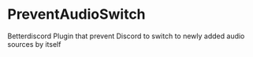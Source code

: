 # PreventAudioSwitch
Betterdiscord Plugin that prevent Discord to switch to newly added audio sources by itself
